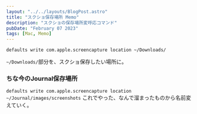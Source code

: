 ```yaml
---
layout: "../../layouts/BlogPost.astro"
title: "スクショ保存場所 Memo"
description: "スクショの保存場所変呼応コマンド"
pubDate: "February 07 2023"
tags: [Mac, Memo]
---
```


``` shell
defaults write com.apple.screencapture location ~/Downloads/
```

`~/Downloads/`部分を、スクショ保存したい場所に。

### ちな今のJournal保存場所

`defaults write com.apple.screencapture location ~/Journal/images/screenshots`
これでやった、なんで溜まったものから名前変えていく。
